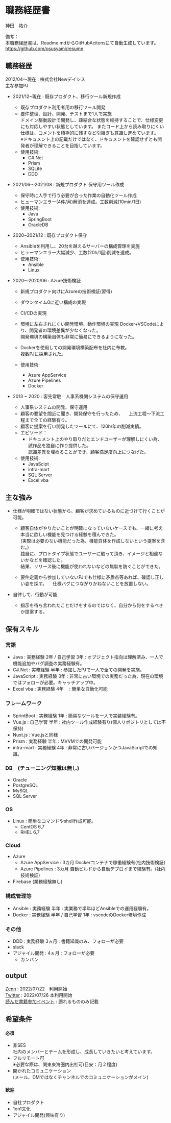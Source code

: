 # 職務経歴書
神田　祐介

備考：<br>
本職務経歴書は、Readme.mdからGitHubAcitonsにて自動生成しています。<br />
https://github.com/osusyami/resume

## 職務経歴
  2012/04〜現在 : 株式会社Newデイシス<br />
  主な参加PJ

  * 2021/12~現在 : 既存プロダクト、移行ツール新規作成
    * 既存プロダクト利用者用の移行ツール開発
    * 要件整理、設計、開発、テストまで1人で実施<br>
      ドメイン駆動設計で開発し、疎結合な状態を維持することで、仕様変更にも対応しやすい状態としています。
      またコード上から読み取りにくい仕様は、コメントを積極的に残すなど引継ぎも意識し進めています。  
      ※ドキュメント上の記載だけではなく、ドキュメントを確認せずとも開発者が理解できることを目指しています。
    * 使用技術: 
      * C#.Net
      * Prism
      * SQLite
      * DDD

  * 2021/06〜2021/08 : 新規プロダクト 保守用ツール作成
    * 保守時に人手で行う必要が合った作業の自動化ツール作成
    * ヒューマンエラー(4件/月)解消を達成。工数削減(10min/1日)
    * 使用技術: 
      * Java
      * SpringBoot
      * OracleDB

  * 2020~2021/12 : 既存プロダクト保守
    * Ansibleを利用し、20台を越えるサーバーの構成管理を実施
    * ヒューマンエラー大幅減少、工数(20h/1回)削減を達成。
    * 使用技術:
      * Ansible
      * Linux

  * 2020〜2020/06 : Azure技術検証
    * 新規プロダクト向けにAzureの技術検証(習得)
    * ダウンタイム0に近い構成の実現
    * CI/CDの実現
    * 環境に左右されにくい開発環境、動作環境の実現
      Docker+VSCodeにより、開発者の環境差異が少なくなった。<br>開発環境の構築自体も非常に簡易にできるようになった。
    * Dockerを使用しての開発環境構築配布を社内に布教。<br>
      複数PJに採用された。

    * 使用技術:
      * Azure AppService
      * Azure Pipelines
      * Docker

  * 2013 ~ 2020 : 客先常駐　人事系機関システムの保守運用
    * 人事系システムの開発、保守運用
    * 顧客の要望を間近に聞き、開発保守を行ったため、
    　上流工程〜下流工程まで全ての経験有り。
    * 顧客に提案を行い開発したツールにて、120h/年の削減実績。
    * エピソード：
      * ドキュメント上のやり取りだとエンドユーザーが理解しにくい為、試作品を独自に作り提供した。<br />
        認識差異を埋めることができ、顧客満足度向上につなげた。
    * 使用技術:
      * JavaScipt
      * intra-mart
      * SQL Server
      * Excel vba

## 主な強み
  * 仕様が明確ではない状態から、顧客が求めているものに近づけて行くことが可能。
    * 顧客自体がやりたいことが明確になっていないケースでも、一緒に考え本当に欲しい機能を見つける経験を積んできた。<br />
    (実際は必要のない機能だった為、機能自体を作成しないという提案を含む。)<br />
    独自に、プロトタイプ状態でユーザーに触って頂き、イメージと相違ないかなどを確認した。<br />
    結果、リリース後に機能が使われないなどの無駄を防ぐことができた。

    * 要件定義から参加していないPJでも仕様に矛盾点等あれば、確認し正しい姿を探す。
    　仕様バグにつながりかねないことを放置しない。
    
  * 自律して、行動が可能
    * 指示を待ち言われたことだけをするのではなく、自分から何をするべきか提案する。

## 保有スキル

### 言語
  * Java       : 実務経験 2年 / 自己学習 3年 : オブジェクト指向は理解済み、一人で機能追加やバグ調査の実務経験有。
  * C#.Net     : 実務経験 半年 : 参加したPJで一人で全ての開発を実施。
  * JavaScript : 実務経験 3年   : 非常に古い環境での実務だった為、現在の環境ではフォローが必要。キャッチアップ中。
  * Excel vba  : 実務経験 4年　 : 簡単な自動化可能　

### フレームワーク
  * SprintBoot : 実務経験 1年  : 簡易なツールを一人で実装経験有。
  * Vue.js     : 自己学習 半年 : 社内ツール作成経験有り(個人リポジトリとしては不保持)
  * Nuxt.js    : Vue.jsと同様
  * Prism      : 実務経験 半年 : MVVMでの開発可能
  * intra-mart : 実務経験 4年  : 非常に古いバージョンかつJavaScriptでの知識。

### DB　(チューニング知識は無し)
  * Oracle
  * PostgreSQL
  * MySQL
  * SQL Server

### OS
  * Linux : 簡単なコマンドやshell作成可能。
    * CentOS 6,7 
    * RHEL 6,7

### Cloud
  * Azure
    * Azure AppService : 3カ月 Dockerコンテナで稼働経験有(社内技術検証)
    * Azure Pipelines  : 3カ月 自動ビルドから自動デプロイまで経験有。(社内技術検証)
  * Firebase (業務経験無し)

### 構成管理等
  * Ansible : 実務経験 半年 : 実業務で半年ほどAnsibleでの運用経験有。
  * Docker  : 実務経験 半年 / 自己学習 1年 : vscodeのDocker環境作成

### その他
  * DDD : 実務経験 3ヵ月  : 書籍知識のみ、フォローが必要
  * slack
  * アジャイル開発 : 4ヵ月 : フォローが必要
    * カンバン

## output
[Zenn](https://zenn.dev/osusyami)
: 2022/07/22　利用開始
<br />
[Twitter](https://twitter.com/dev_canda)
: 2022/07/26  本利用開始
<br />
[読んだ書籍参加イベント](https://github.com/osusyami/resume/tree/main/Other)
: 遡れるもののみ記載

## 希望条件

#### 必須
  * 非SES<br>
    社内のメンバーとチームを形成し、成長していきたいと考えています。
  * フルリモート可<br>
    ※必要な際は、関東東海圏内出社可(目安：月２程度)
  * 開かれたコミュニケーション<br>
    (メール、DMではなくチャンネルでのコミュニケーションがメイン)
  
#### 歓迎
  * 自社プロダクト
  * 1on1文化
  * アジャイル開発(興味有り)


